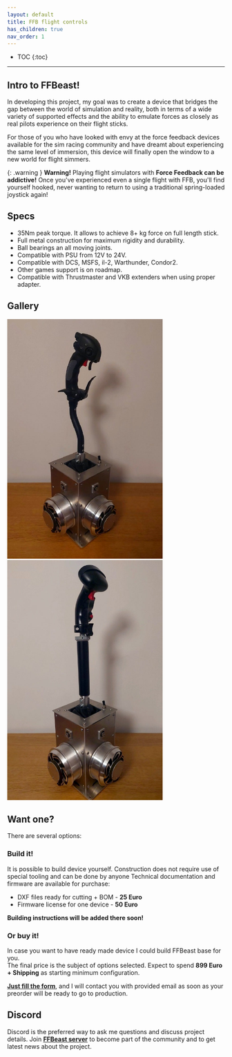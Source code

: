 ```yaml
---
layout: default
title: FFB flight controls
has_children: true
nav_order: 1
---
```


- TOC
{:toc}

---

## Intro to FFBeast!

In developing this project, my goal was to create a device that bridges the gap between the world of simulation and reality,
both in terms of a wide variety of supported effects and the ability to emulate forces as closely as real pilots
experience on their flight sticks.

For those of you who have looked with envy at the force feedback devices available for the sim racing community and
have dreamt about experiencing the same level of immersion, this device will finally open the window to a new world
for flight simmers.

{: .warning }
**Warning!** Playing flight simulators with **Force Feedback can be addictive!** Once you've experienced even a single
flight with FFB, you'll find yourself hooked, never wanting to return to using a traditional spring-loaded joystick again!

## Specs

 - 35Nm peak torque. It allows to achieve 8+ kg force on full length stick.
 - Full metal construction for maximum rigidity and durability.
 - Ball bearings an all moving joints.
 - Compatible with PSU from 12V to 24V.
 - Compatible with DCS, MSFS, il-2, Warthunder, Condor2.
 - Other games support is on roadmap.
 - Compatible with Thrustmaster and VKB extenders when using proper adapter.

## Gallery
<img src="../../assets/images/vkb_on_extender.jpg" width="360">
<img src="../../assets/images/thrustmaster_on_extender.jpg" width="360">

## Want one?

There are several options:

### Build it! 
It is possible to build device yourself. Construction does not require use of special tooling and can be done by anyone
Technical documentation and firmware are available for purchase: 

- DXF files ready for cutting + BOM - **25 Euro**
- Firmware license for one device - **50 Euro**

**Building instructions will be added there soon!**

### Or buy it!
In case you want to have ready made device I could build FFBeast base for you.    
The final price is the subject of options selected. Expect to spend **899 Euro + Shipping** as starting minimum configuration.

 [**Just fill the form**](https://forms.gle/nyH7mn7TG4byqH4g7), and I will contact you with provided email as soon as your preorder will be ready to go to production.

## Discord
Discord is the preferred way to ask me questions and discuss project details. 
Join [**FFBeast server**](https://discord.gg/Gt6rnvrZKu) to become part of the community and to get latest news about the project.  






